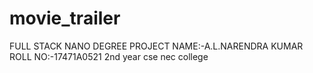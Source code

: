 # movie_trailer
FULL STACK NANO DEGREE PROJECT
NAME:-A.L.NARENDRA KUMAR
ROLL NO:-17471A0521
2nd year 
cse
nec college
